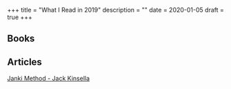 +++
title = "What I Read in 2019"
description = ""
date = 2020-01-05
draft = true
+++

<!-- more -->

## Books

## Articles

[Janki Method - Jack Kinsella](https://www.jackkinsella.ie/articles/janki-method)
